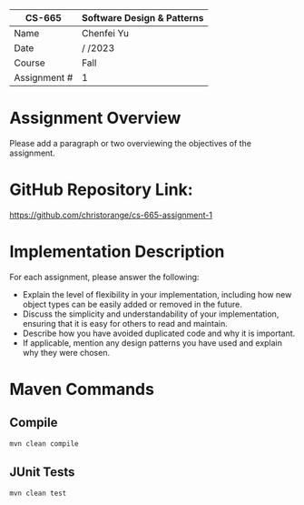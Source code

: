 
| CS-665       | Software Design & Patterns |
|--------------|----------------------------|
| Name         | Chenfei Yu                 |
| Date         | /  /2023                   |
| Course       | Fall                       |
| Assignment # | 1                          |

# Assignment Overview
Please add a paragraph or two overviewing the objectives of the assignment.

# GitHub Repository Link:
https://github.com/christorange/cs-665-assignment-1

# Implementation Description 


For each assignment, please answer the following:

- Explain the level of flexibility in your implementation, including how new object types can
be easily added or removed in the future.
- Discuss the simplicity and understandability of your implementation, ensuring that it is
easy for others to read and maintain.
- Describe how you have avoided duplicated code and why it is important.
- If applicable, mention any design patterns you have used and explain why they were
chosen.


# Maven Commands

## Compile

```bash
mvn clean compile
```



## JUnit Tests

```bash
mvn clean test
```





